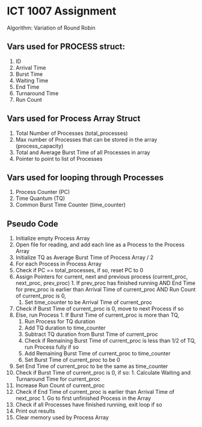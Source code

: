 # ICT 1007 Assignment

Algorithm: Variation of Round Robin

## Vars used for PROCESS struct:
1. ID
2. Arrival Time
3. Burst Time
4. Waiting Time
5. End Time
6. Turnaround Time
7. Run Count

## Vars used for Process Array Struct
1. Total Number of Processes (total_processes)
2. Max number of Processes that can be stored in the array (process_capacity)
3. Total and Average Burst Time of all Processes in array
4. Pointer to point to list of Processes

## Vars used for looping through Processes
1. Process Counter (PC)
2. Time Quantum (TQ)
3. Common Burst Time Counter (time_counter)

## Pseudo Code
1. Initialize empty Process Array
2. Open file for reading, and add each line as a Process to the Process Array 
3. Initialize TQ as Average Burst Time of Process Array / 2
4. For each Process in Process Array
  1. Check if PC == total_processes, if so, reset PC to 0
  2. Assign Pointers for current, next and previous process (current_proc, next_proc, prev_proc)
    1. If prev_proc has finished running AND End Time for prev_proc is earlier than Arrival Time of current_proc AND Run Count of current_proc is 0,
      1. Set time_counter to be Arrival Time of current_proc
  3. Check if Burst Time of current_proc is 0, move to next Process if so
  4. Else, run Process
    1. If Burst Time of current_proc is more than TQ,
      1. Run Process for TQ duration
        1. Add TQ duration to time_counter
        2. Subtract TQ duration from Burst Time of current_proc
      2. Check if Remaining Burst Time of current_proc is less than 1/2 of TQ, run Process fully if so
        1. Add Remaining Burst Time of current_proc to time_counter
        2. Set Burst Time of current_proc to be 0
  5. Set End Time of current_proc to be the same as time_counter
  6. Check if Burst Time of current_proc is 0, if so:
    1. Calculate Waiting and Turnaround Time for current_proc
  7. Increase Run Count of current_proc
  8. Check if End Time of current_proc is earlier than Arrival Time of next_proc
    1. Go to first unfinished Process in the Array
  9. Check if all Processes have finished running, exit loop if so
5. Print out results
6. Clear memory used by Process Array
